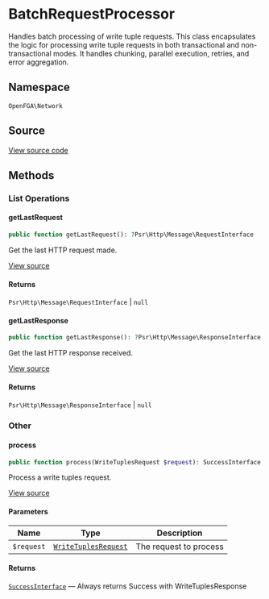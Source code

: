 # BatchRequestProcessor

Handles batch processing of write tuple requests. This class encapsulates the logic for processing write tuple requests in both transactional and non-transactional modes. It handles chunking, parallel execution, retries, and error aggregation.

## Namespace

`OpenFGA\Network`

## Source

[View source code](https://github.com/evansims/openfga-php/blob/main/src/Network/BatchRequestProcessor.php)

## Methods

### List Operations

#### getLastRequest

```php
public function getLastRequest(): ?Psr\Http\Message\RequestInterface

```

Get the last HTTP request made.

[View source](https://github.com/evansims/openfga-php/blob/main/src/Network/BatchRequestProcessor.php#L42)

#### Returns

`Psr\Http\Message\RequestInterface` &#124; `null`

#### getLastResponse

```php
public function getLastResponse(): ?Psr\Http\Message\ResponseInterface

```

Get the last HTTP response received.

[View source](https://github.com/evansims/openfga-php/blob/main/src/Network/BatchRequestProcessor.php#L50)

#### Returns

`Psr\Http\Message\ResponseInterface` &#124; `null`

### Other

#### process

```php
public function process(WriteTuplesRequest $request): SuccessInterface

```

Process a write tuples request.

[View source](https://github.com/evansims/openfga-php/blob/main/src/Network/BatchRequestProcessor.php#L64)

#### Parameters

| Name       | Type                                                   | Description            |
| ---------- | ------------------------------------------------------ | ---------------------- |
| `$request` | [`WriteTuplesRequest`](Requests/WriteTuplesRequest.md) | The request to process |

#### Returns

[`SuccessInterface`](Results/SuccessInterface.md) — Always returns Success with WriteTuplesResponse
